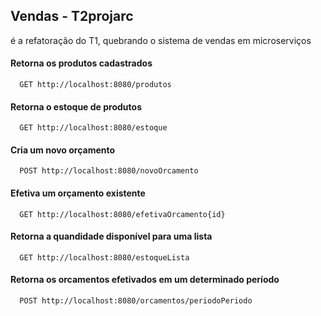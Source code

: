 
## Vendas - T2projarc

é a refatoração do T1, quebrando o sistema de vendas em microserviços


#### Retorna os produtos cadastrados

```
  GET http://localhost:8080/produtos
```

#### Retorna o estoque de produtos

```
  GET http://localhost:8080/estoque
```

#### Cria um novo orçamento

```
  POST http://localhost:8080/novoOrcamento
```

#### Efetiva um orçamento existente

```
  GET http://localhost:8080/efetivaOrcamento{id}
```

#### Retorna a quandidade disponível para uma lista

```
  GET http://localhost:8080/estoqueLista
```

#### Retorna os orcamentos efetivados em um determinado período

```
  POST http://localhost:8080/orcamentos/periodoPeriodo
```


